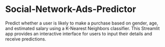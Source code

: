 # Social-Network-Ads-Predictor
Predict whether a user is likely to make a purchase based on gender, age, and estimated salary using a K-Nearest Neighbors classifier. This Streamlit app provides an interactive interface for users to input their details and receive predictions.
